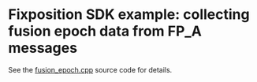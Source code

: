 # Fixposition SDK example: collecting fusion epoch data from FP_A messages

See the [fusion_epoch.cpp](fusion_epoch.cpp) source code for details.
